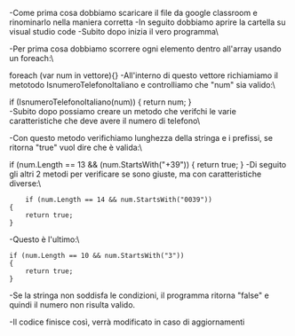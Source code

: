 -Come prima cosa dobbiamo scaricare il file da google classroom e rinominarlo nella maniera corretta
-In seguito dobbiamo aprire la cartella su visual studio code
-Subito dopo inizia il vero programma\

-Per prima cosa dobbiamo scorrere ogni elemento dentro all'array usando un foreach:\

foreach (var num in vettore){}
-All'interno di questo vettore richiamiamo il metotodo IsnumeroTelefonoItaliano e controlliamo che "num" sia valido:\

 if (IsnumeroTelefonoItaliano(num))
        {
            return num;
        }   
-Subito dopo possiamo creare un metodo che verifchi le varie caratteristiche che deve avere il numero di telefono\

-Con questo metodo verifichiamo lunghezza della stringa e i prefissi, se ritorna "true" vuol dire che è valida:\

if (num.Length == 13 && (num.StartsWith("+39"))
    {
        return true;
    }
-Di seguito gli altri 2 metodi per verificare se sono giuste, ma con caratteristiche diverse:\

        if (num.Length == 14 && num.StartsWith("0039"))
    {
        return true;
    }
-Questo è l'ultimo:\

    if (num.Length == 10 && num.StartsWith("3"))
    {
        return true;
    }
-Se la stringa non soddisfa le condizioni, il programma ritorna "false" e quindi il numero non risulta valido.

-Il codice finisce così, verrà modificato in caso di aggiornamenti
